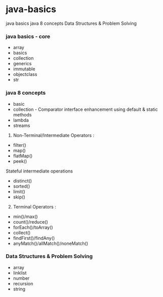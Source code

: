 # java-basics
java basics
java 8 concepts
Data Structures & Problem Solving


### java basics - core
+   array
+   basics
+   collection
+   generics
+   immutable
+   objectclass
+   str


### java 8 concepts
+ basic
+ collection - Comparator interface enhancement using default & static methods
+ lambda
+ streams

1. Non-Terminal/Intermediate  Operators :
+	filter()
+	map()
+	flatMap()
+	peek()
  
  Stateful intermediate operations
+	distinct()
+	sorted()
+	limit()
+	skip()


  2. Terminal Operators :
+	min()/max()
+	count()/reduce()
+	forEach()/toArray()
+	collect()
+	findFirst()/findAny()
+	anyMatch()/allMatch()/noneMatch()



### Data Structures & Problem Solving
+   array
+   linklist
+   number
+   recursion
+   string